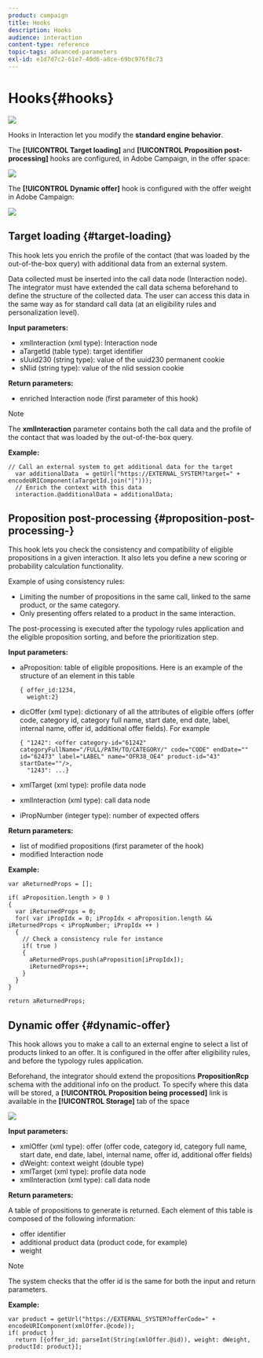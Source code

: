 ```yaml
---
product: campaign
title: Hooks
description: Hooks
audience: interaction
content-type: reference
topic-tags: advanced-parameters
exl-id: e1d7d7c2-61e7-40d6-a8ce-69bc976f8c73
---
```

# Hooks{#hooks}

![](assets/do-not-localize/v7-only.svg)

Hooks in Interaction let you modify the **standard engine behavior**.

The **[!UICONTROL Target loading]** and **[!UICONTROL Proposition post-processing]** hooks are configured, in Adobe Campaign, in the offer space:

![](assets/interaction_hooks_1.png)

The **[!UICONTROL Dynamic offer]** hook is configured with the offer weight in Adobe Campaign:

![](assets/interaction_hooks_2.png)

## Target loading {#target-loading}

This hook lets you enrich the profile of the contact (that was loaded by the out-of-the-box query) with additional data from an external system.

Data collected must be inserted into the call data node (Interaction node). The integrator must have extended the call data schema beforehand to define the structure of the collected data. The user can access this data in the same way as for standard call data (at an eligibility rules and personalization level).

**Input parameters:**

* xmlInteraction (xml type): Interaction node
* aTargetId (table type): target identifier
* sUuid230 (string type): value of the uuid230 permanent cookie
* sNlid (string type): value of the nlid session cookie

**Return parameters:**

* enriched Interaction node (first parameter of this hook)

>[!NOTE]
>
>The **xmlInteraction** parameter contains both the call data and the profile of the contact that was loaded by the out-of-the-box query.

**Example:**

```
// Call an external system to get additional data for the target
  var additionalData  = getUrl("https://EXTERNAL_SYSTEM?target=" + encodeURIComponent(aTargetId.join("|")));
  // Enrich the context with this data
  interaction.@additionalData = additionalData;
```

## Proposition post-processing {#proposition-post-processing-}

This hook lets you check the consistency and compatibility of eligible propositions in a given interaction. It also lets you define a new scoring or probability calculation functionality.

Example of using consistency rules:

* Limiting the number of propositions in the same call, linked to the same product, or the same category.
* Only presenting offers related to a product in the same interaction.

The post-processing is executed after the typology rules application and the eligible proposition sorting, and before the prioritization step.

**Input parameters:**

* aProposition: table of eligible propositions. Here is an example of the structure of an element in this table

  ```
  { offer_id:1234,
    weight:2}
  ```

* dicOffer (xml type): dictionary of all the attributes of eligible offers (offer code, category id, category full name, start date, end date, label, internal name, offer id, additional offer fields). For example

  ```
  { "1242": <offer category-id="61242" categoryFullName="/FULL/PATH/TO/CATEGORY/" code="CODE" endDate="" id="62473" label="LABEL" name="OFR38_OE4" product-id="43" startDate=""/>,
    "1243": ...}
  ```

* xmlTarget (xml type): profile data node
* xmlInteraction (xml type): call data node
* iPropNumber (integer type): number of expected offers

**Return parameters:**

* list of modified propositions (first parameter of the hook)
* modified Interaction node

**Example:**

```
var aReturnedProps = [];

if( aProposition.length > 0 )
{
  var iReturnedProps = 0;
  for( var iPropIdx = 0; iPropIdx < aProposition.length && iReturnedProps < iPropNumber; iPropIdx ++ )
  {
    // Check a consistency rule for instance
    if( true )
    {
      aReturnedProps.push(aProposition[iPropIdx]);
      iReturnedProps++;
    }
  }
}

return aReturnedProps;
```

## Dynamic offer {#dynamic-offer}

This hook allows you to make a call to an external engine to select a list of products linked to an offer. It is configured in the offer after eligibility rules, and before the typology rules application.

Beforehand, the integrator should extend the propositions **PropositionRcp** schema with the additional info on the product. To specify where this data will be stored, a **[!UICONTROL Proposition being processed]** link is available in the **[!UICONTROL Storage]** tab of the space 

![](assets/interaction_hooks_3.png)

**Input parameters:**

* xmlOffer (xml type): offer (offer code, category id, category full name, start date, end date, label, internal name, offer id, additional offer fields)
* dWeight: context weight (double type)
* xmlTarget (xml type): profile data node
* xmlInteraction (xml type): call data node

**Return parameters:**

A table of propositions to generate is returned. Each element of this table is composed of the following information:

* offer identifier
* additional product data (product code, for example)
* weight

>[!NOTE]
>
>The system checks that the offer id is the same for both the input and return parameters.

**Example:**

```
var product = getUrl("https://EXTERNAL_SYSTEM?offerCode=" + encodeURIComponent(xmlOffer.@code));
if( product )
  return [{offer_id: parseInt(String(xmlOffer.@id)), weight: dWeight, productId: product}];
```
